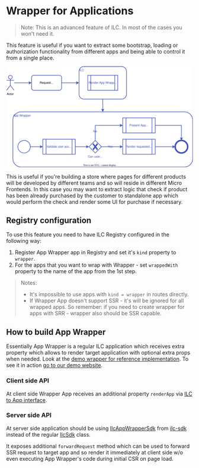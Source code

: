 # Wrapper for Applications

> Note: This is an advanced feature of ILC. In most of the cases you won't need it.

This feature is useful if you want to extract some bootstrap, loading or authorization functionality from different apps 
and being able to control it from a single place. 

![App Wrappers Diagram](./assets/app_wrappers_diagram.svg)

This is useful if you're building a store where pages for different products will be developed by different teams and so
will reside in different Micro Frontends. In this case you may want to extract logic that check if product has been already 
purchased by the customer to standalone app which would perform the check and render some UI for purchase if necessary.

## Registry configuration

To use this feature you need to have ILC Registry configured in the following way:

1. Register App Wrapper app in Registry and set it's `kind` property to `wrapper`.
1. For the apps that you want to wrap with Wrapper - set `wrappedWith` property to the name of the app from the 1st step.

> Notes: 
> - It's impossible to use apps with `kind = wrapper` in routes directly.
> - If Wrapper App doesn't support SSR - it's will be ignored for all wrapped apps. So remember: if you need to create 
> wrapper for apps with SRR - wrapper also should be SSR capable.


## How to build App Wrapper

Essentially App Wrapper is a regular ILC application which receives extra property which allows to render target application 
with optional extra props when needed. Look at the [demo wrapper for reference implementation](https://github.com/namecheap/ilc-demo-apps/tree/master/apps/wrapper).
To see it in action [go to our demo website](http://ilc-demo.namecheap.technology/wrapper/).

### Client side API

At client side Wrapper App receives an additional property `renderApp` via [ILC to App interface](https://namecheap.github.io/ilc-sdk/pages/Pages/ilc_app_interface.html).

### Server side API

At server side application should be using [IlcAppWrapperSdk](https://namecheap.github.io/ilc-sdk/classes/_server_ilcappwrappersdk_.ilcappwrappersdk.html) 
from [ilc-sdk](https://github.com/namecheap/ilc-sdk) instead of the regular [IlcSdk](https://namecheap.github.io/ilc-sdk/classes/_server_ilcsdk_.ilcsdk.html) class.

It exposes additional `forwardRequest` method which can be used to forward SSR request to target app and so render it 
immediately at client side w/o even executing App Wrapper's code during initial CSR on page load.